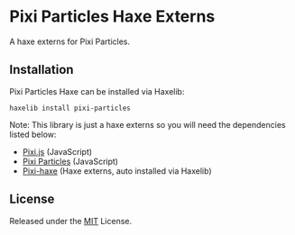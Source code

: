 Pixi Particles Haxe Externs
============
A haxe externs for Pixi Particles.

## Installation ##
Pixi Particles Haxe can be installed via Haxelib:
```
haxelib install pixi-particles
```
Note: This library is just a haxe externs so you will need the dependencies listed below:
* [Pixi.js](http://www.pixijs.com/) (JavaScript)
* [Pixi Particles](http://github.com/CloudKidStudio/PixiParticles) (JavaScript)
* [Pixi-haxe](http://github.com/pixijs/pixi-haxe) (Haxe externs, auto installed via Haxelib)

## License ##
Released under the [MIT](http://opensource.org/licenses/MIT) License.
